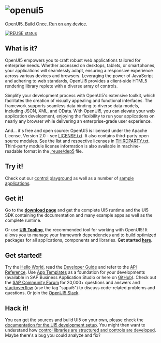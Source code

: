 ![openui5](https://openui5.org/images/OpenUI5_new_big_side.png)
=======

[OpenUI5. Build Once. Run on any device.](https://openui5.org)

[![REUSE status](https://api.reuse.software/badge/github.com/SAP/openui5)](https://api.reuse.software/info/github.com/SAP/openui5)


What is it?
-----------
OpenUI5 empowers you to craft robust web applications tailored for enterprise needs. 
Whether accessed on desktops, tablets, or smartphones, your applications will seamlessly adapt, 
ensuring a responsive experience across various devices and browsers. 
Leveraging the power of JavaScript and adhering to web standards, 
OpenUI5 provides a client-side HTML5 rendering library replete with a diverse array of controls.

Simplify your development process with OpenUI5's extensive toolkit, 
which facilitates the creation of visually appealing and functional interfaces. 
The framework supports seamless data binding to diverse data models, 
including JSON, XML, and OData. With OpenUI5, you can elevate your web application development, 
enjoying the flexibility to run your applications on nearly any browser while delivering an enterprise-grade user experience.

And... it's free and open source: OpenUI5 is licensed under the Apache License, Version 2.0 - see [LICENSE.txt](LICENSE.txt).
It also contains third-party open source modules. See the list and respective licenses in [THIRDPARTY.txt](THIRDPARTY.txt).
Third-party module license information is also available in machine-readable format in the [.reuse/dep5](.reuse/dep5) file.

Try it!
-------
Check out our [control playground](https://sdk.openui5.org/controls)
as well as a number of [sample applications](https://sdk.openui5.org/demoapps).

Get it!
-------
Go to the [**download page**](https://openui5.org/releases/) and get the complete UI5 runtime
and the UI5 SDK containing the documentation and many example apps as well as the complete runtime.

Or use [**UI5 Tooling**](https://sap.github.io/ui5-tooling/), the recommended tool for working with OpenUI5! It allows you to manage your framework dependencies and to build optimized packages for all applications, components and libraries. **Get started [here](https://sap.github.io/ui5-tooling/pages/GettingStarted/).**

Get started!
------------
Try the [Hello World](https://openui5.org/), read
the [Developer Guide](https://sdk.openui5.org/topic)
and refer to the [API Reference](https://sdk.openui5.org/api).
Use [App Templates](https://sdk.openui5.org/topic/a460a7348a6c431a8bd967ab9fb8d918) as a foundation for your developments (available in SAP Business Application Studio or here on [GitHub](https://github.com/SAP?q=openui5-worklist-app%20OR%20openui5-masterdetail-app%20OR%20openui5-sample-app)).
Check out the [SAP Community Forum](https://answers.sap.com/tags/500983881501772639608291559920477) for 20,000+ questions and answers and
[stackoverflow](http://stackoverflow.com/questions/tagged/sapui5) (use the tag "sapui5") to discuss code-related problems and questions. Or join the [OpenUI5 Slack](https://ui5-slack-invite.cfapps.eu10.hana.ondemand.com/). 

Hack it!
--------
You can get the sources and build UI5 on your own, please check the [documentation for the UI5 development setup](docs/developing.md). You might then want to understand how [control libraries are structured and controls are developed](docs/controllibraries.md).
Maybe there's a bug you could analyze and fix?

